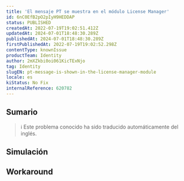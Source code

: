 ```yaml
---
title: 'El mensaje PT se muestra en el módulo License Manager'
id: 6nC0EfB2pO2pIyH9HEDDAP
status: PUBLISHED
createdAt: 2022-07-19T19:02:51.412Z
updatedAt: 2024-07-01T18:48:30.289Z
publishedAt: 2024-07-01T18:48:30.289Z
firstPublishedAt: 2022-07-19T19:02:52.298Z
contentType: knownIssue
productTeam: Identity
author: 2mXZkbi0oi061KicTExNjo
tag: Identity
slugEN: pt-message-is-shown-in-the-license-manager-module
locale: es
kiStatus: No Fix
internalReference: 620782
---
```


## Sumario

>ℹ️ Este problema conocido ha sido traducido automáticamente del inglés.



## Simulación



## Workaround



